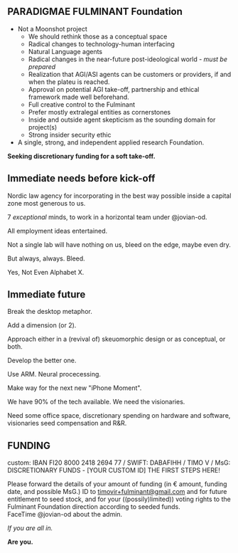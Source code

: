 PARADIGMAE FULMINANT Foundation
---  

  * Not a Moonshot project
    * We should rethink those as a conceptual space
    * Radical changes to technology-human interfacing
    * Natural Language agents
    * Radical changes in the near-future post-ideological world - *must be prepared* 
    * Realization that AGI/ASI agents can be customers or providers, if and when the plateu is reached.
    * Approval on potential AGI take-off, partnership and ethical framework made well beforehand.
    * Full creative control to the Fulminant
    * Prefer mostly extralegal entities as cornerstones
    * Inside and outside agent skepticism as the sounding domain for project(s)
    * Strong insider security ethic
  * A single, strong, and independent applied research Foundation.

**Seeking discretionary funding for a soft take-off.**  


## Immediate needs before kick-off

Nordic law agency for incorporating in the best way possible inside a capital zone most generous to us.  

7 *exceptional* minds, to work in a horizontal team under @jovian-od.  

All employment ideas entertained.  

Not a single lab will have nothing on us, bleed on the edge, maybe even dry.  

But always, always. Bleed.  

Yes, Not Even Alphabet X.  


## Immediate future

Break the desktop metaphor.  


Add a dimension (or 2).  


Approach either in a (revival of) skeuomorphic design or as conceptual, or both.   


Develop the better one.  


Use ARM. Neural procecessing.  

Make way for the next new "iPhone Moment".  

We have 90% of the tech available. We need the visionaries.   


Need some office space, discretionary spending on hardware and software, visionaries seed compensation and R&R.  

FUNDING  
---  

custom: IBAN FI20 8000 2418 2694 77 / SWIFT: DABAFIHH / TIMO V / MsG: DISCRETIONARY FUNDS - [YOUR CUSTOM ID]  THE FIRST STEPS HERE!  

Please forward the details of your amount of funding (in € amount, funding date, and possible MsG.) ID to timovir+fulminant@gmail.com and for future entitlement to seed stock, and for your ((possily)limited)) voting rights to the Fulminant Foundation direction according to seeded funds.    
FaceTime @jovian-od about the admin.

*If you are all in.*  

**Are you.**
